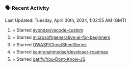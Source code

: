 ### 🗣 Recent Activity

<!--RECENT_ACTIVITY:last_update-->
Last Updated: Tuesday, April 30th, 2024, 1:02:55 AM (GMT)
<!--RECENT_ACTIVITY:last_update_end-->
<!--RECENT_ACTIVITY:start-->
1. ⭐ Starred [evondev/vscode-custom](https://github.com/evondev/vscode-custom)<br>
2. ⭐ Starred [microsoft/generative-ai-for-beginners](https://github.com/microsoft/generative-ai-for-beginners)<br>
3. ⭐ Starred [OWASP/CheatSheetSeries](https://github.com/OWASP/CheatSheetSeries)<br>
4. ⭐ Starred [kamranahmedse/developer-roadmap](https://github.com/kamranahmedse/developer-roadmap)<br>
5. ⭐ Starred [getify/You-Dont-Know-JS](https://github.com/getify/You-Dont-Know-JS)<br>
<!--RECENT_ACTIVITY:end-->

